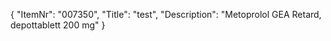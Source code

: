 {
  "ItemNr": "007350",
  "Title": "test",
  "Description": "Metoprolol GEA Retard, depottablett 200 mg"
}